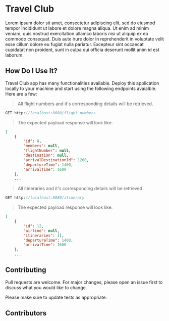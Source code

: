 # Travel Club 
Lorem ipsum dolor sit amet, consectetur adipiscing elit, sed do eiusmod tempor incididunt ut labore et dolore magna aliqua. Ut enim ad minim veniam, quis nostrud exercitation ullamco laboris nisi ut aliquip ex ea commodo consequat. Duis aute irure dolor in reprehenderit in voluptate velit esse cillum dolore eu fugiat nulla pariatur. Excepteur sint occaecat cupidatat non proident, sunt in culpa qui officia deserunt mollit anim id est laborum.

## How Do I Use It? 
Travel Club app has many functionalities available. Deploy this application locally to your machine and start using the following endpoints avaialble. Here are a few:

> All flight numbers and it's corresponding details will be retrieved. 
```java 
GET http://localhost:8080/flight_numbers
```
> The expected payload response will look like: 
```json
[
    {
        "id": 8,
        "members": null,
        "flightNumber": null,
        "destination": null,
        "arrivalDestinationId": 1200,
        "departureTime": 1400,
        "arrivalTime": 1600
    },
    ...
```

> All itineraries and it's corresponding details will be retrieved. 
```java 
GET http://localhost:8080/itinerary
```
> The expected payload response will look like: 
```json
[
    {
        "id": 12,
        "airline": null,
        "itineraries": [],
        "departureTime": 1400,
        "arrivalTime": 1600
    },
    ...
```

## Contributing
Pull requests are welcome. For major changes, please open an issue first to discuss what you would like to change.

Please make sure to update tests as appropriate.

## Contributors 
